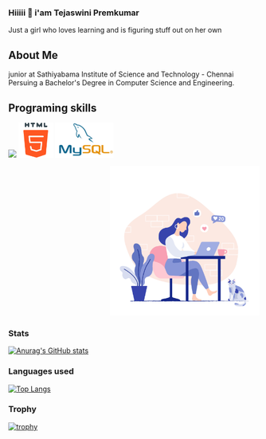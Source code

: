 ### Hiiiii 👋 i'am **Tejaswini Premkumar**
Just a girl who loves learning and is figuring stuff out on her own
## About Me 
junior at Sathiyabama Institute of Science and Technology - Chennai 
Persuing a Bachelor's Degree in Computer Science and Engineering.

## Programing skills
<p> 
 <img src="https://i.pinimg.com/originals/2f/9c/11/2f9c11f9e55efbf1791f12c06d60729b.jpg" height=70px/>
 <img src="Html 5 free icons designed by Pixel perfect.png" height=70px/>
 <img src="MySQL.png" height=70px/>
 
</p>
<p align=right>
 <img src="Work from home tips.png" height=300px/>
</p>

### Stats

[![Anurag's GitHub stats](https://github-readme-stats.vercel.app/api?username=Tejaswini-Premkumar)](https://github.com/anuraghazra/github-readme-stats) 
### Languages used
[![Top Langs](https://github-readme-stats.vercel.app/api/top-langs/?username=Tejaswini-Premkumar&layout=compact)](https://github.com/anuraghazra/github-readme-stats)
### Trophy
[![trophy](https://github-profile-trophy.vercel.app/?username=Tejaswini-Premkumar)](https://github.com/ryo-ma/github-profile-trophy)
<!--
**Tejaswini-Premkumar/Tejaswini-Premkumar** is a ✨ _special_ ✨ repository because its `README.md` (this file) appears on your GitHub profile.

Here are some ideas to get you started:

- 🔭 I’m currently working on ...
- 🌱 I’m currently learning ...
- 👯 I’m looking to collaborate on ...
- 🤔 I’m looking for help with ...
- 💬 Ask me about ...
- 📫 How to reach me: ...
- 😄 Pronouns: ...
- ⚡ Fun fact: ...
-->

